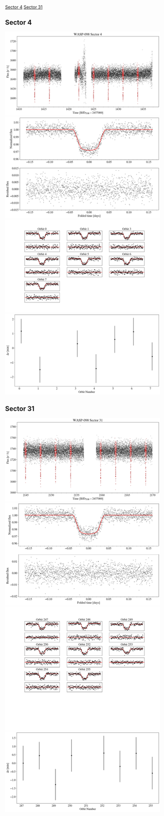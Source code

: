 [Sector 4](#sector4)
[Sector 31](#sector31)

<a name = "sector4"></a>
## Sector 4
![alt text](/tt/WASP-098_Sector_4/WASP-098_Sector_4_a_TimeSeries.png)
![alt text](/tt/WASP-098_Sector_4/WASP-098_Sector_4_b_FoldedLightCurve.png)
![alt text](/tt/WASP-098_Sector_4/WASP-098_Sector_4_b_IndividualTransitsWithFit.png)
![alt text](/tt/WASP-098_Sector_4/WASP-098_Sector_4_c_TimingResiduals.png)

<a name = "sector31"></a>
## Sector 31
![alt text](/tt/WASP-098_Sector_31/WASP-098_Sector_31_a_TimeSeries.png)
![alt text](/tt/WASP-098_Sector_31/WASP-098_Sector_31_b_FoldedLightCurve.png)
![alt text](/tt/WASP-098_Sector_31/WASP-098_Sector_31_b_IndividualTransitsWithFit.png)
![alt text](/tt/WASP-098_Sector_31/WASP-098_Sector_31_c_TimingResiduals.png)

